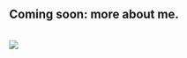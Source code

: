 
<h2>Coming soon: more about me.</h2>
</br>
<div class="animation">
    <img src="https://cdn.dribbble.com/users/424937/screenshots/5310986/maintenance-page_01.gif">
</div>
